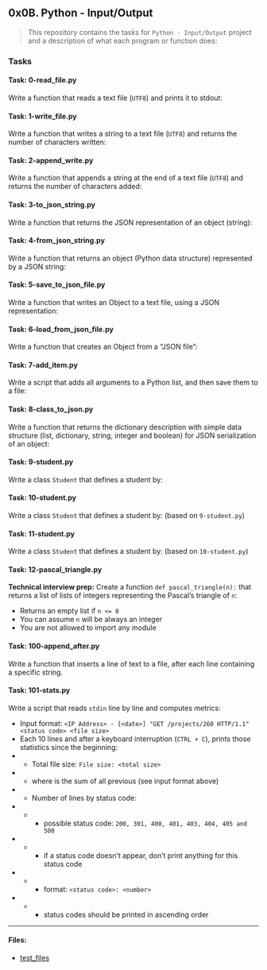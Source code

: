 ## 0x0B. Python - Input/Output

> This repository contains the tasks for `Python - Input/Output` project and a description of what each program or function does:

### Tasks

#### Task: 0-read_file.py
Write a function that reads a text file (`UTF8`) and prints it to stdout:

#### Task:  1-write_file.py
Write a function that writes a string to a text file (`UTF8`) and returns the number of characters written:

#### Task: 2-append_write.py
Write a function that appends a string at the end of a text file (`UTF8`) and returns the number of characters added:

#### Task: 3-to_json_string.py
Write a function that returns the JSON representation of an object (string):

#### Task: 4-from_json_string.py
Write a function that returns an object (Python data structure) represented by a JSON string:

#### Task: 5-save_to_json_file.py
Write a function that writes an Object to a text file, using a JSON representation:

#### Task: 6-load_from_json_file.py
Write a function that creates an Object from a “JSON file”:

#### Task: 7-add_item.py
Write a script that adds all arguments to a Python list, and then save them to a file:

#### Task: 8-class_to_json.py
Write a function that returns the dictionary description with simple data structure (list, dictionary, string, integer and boolean) for JSON serialization of an object:

#### Task: 9-student.py
Write a class `Student` that defines a student by:

#### Task: 10-student.py
Write a class `Student` that defines a student by: (based on `9-student.py`)

#### Task: 11-student.py
Write a class `Student` that defines a student by: (based on `10-student.py`)

#### Task: 12-pascal_triangle.py
**Technical interview prep:** 
Create a function `def pascal_triangle(n):` that returns a list of lists of integers representing the Pascal’s triangle of `n`:
* Returns an empty list if `n <= 0`
* You can assume `n` will be always an integer
* You are not allowed to import any module

#### Task: 100-append_after.py
Write a function that inserts a line of text to a file, after each line containing a specific string.

#### Task: 101-stats.py
Write a script that reads `stdin` line by line and computes metrics:
* Input format: `<IP Address> - [<date>] "GET /projects/260 HTTP/1.1" <status code> <file size>`
* Each 10 lines and after a keyboard interruption (`CTRL + C`), prints those statistics since the beginning:
* * Total file size: `File size: <total size>`
* * where is the sum of all previous (see input format above)
* * Number of lines by status code:
* * * possible status code: `200, 301, 400, 401, 403, 404, 405 and 500`
* * * if a status code doesn’t appear, don’t print anything for this status code
* * * format: `<status code>: <number>`
* * * status codes should be printed in ascending order

___

#### Files:

* [test_files](https://github.com/jonyamagiri/alx-higher_level_programming/tree/master/0x0B-python-input_output/test_files)


